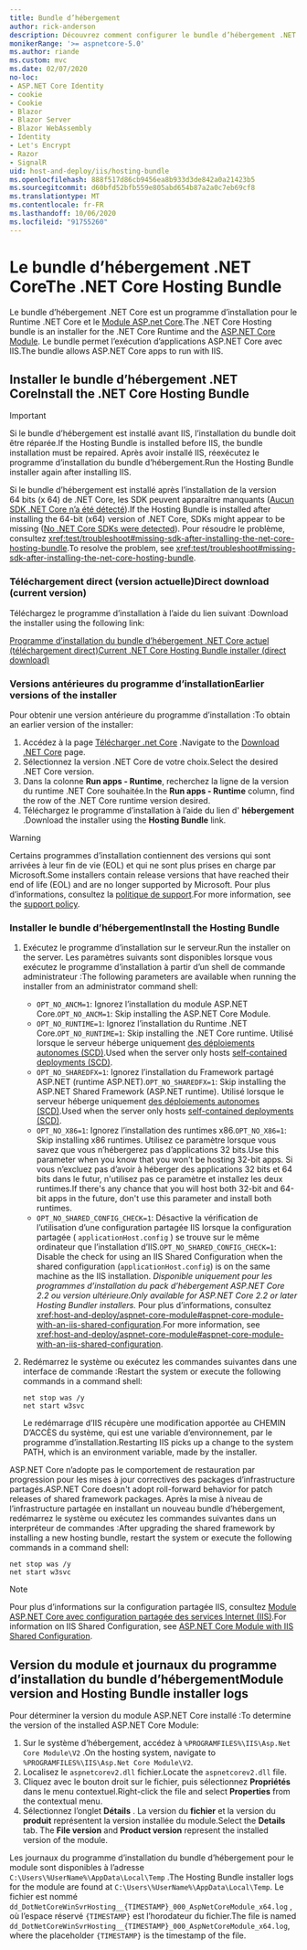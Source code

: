 ```yaml
---
title: Bundle d’hébergement
author: rick-anderson
description: Découvrez comment configurer le bundle d’hébergement .NET Core.
monikerRange: '>= aspnetcore-5.0'
ms.author: riande
ms.custom: mvc
ms.date: 02/07/2020
no-loc:
- ASP.NET Core Identity
- cookie
- Cookie
- Blazor
- Blazor Server
- Blazor WebAssembly
- Identity
- Let's Encrypt
- Razor
- SignalR
uid: host-and-deploy/iis/hosting-bundle
ms.openlocfilehash: 888f517d86cb9456ea8b933d3de842a0a21423b5
ms.sourcegitcommit: d60bfd52bfb559e805abd654b87a2a0c7eb69cf8
ms.translationtype: MT
ms.contentlocale: fr-FR
ms.lasthandoff: 10/06/2020
ms.locfileid: "91755260"
---
```

# <a name="the-net-core-hosting-bundle"></a><span data-ttu-id="6b7da-103">Le bundle d’hébergement .NET Core</span><span class="sxs-lookup"><span data-stu-id="6b7da-103">The .NET Core Hosting Bundle</span></span>

<span data-ttu-id="6b7da-104">Le bundle d’hébergement .NET Core est un programme d’installation pour le Runtime .NET Core et le [Module ASP.net Core](xref:host-and-deploy/aspnet-core-module).</span><span class="sxs-lookup"><span data-stu-id="6b7da-104">The .NET Core Hosting bundle is an installer for the .NET Core Runtime and the [ASP.NET Core Module](xref:host-and-deploy/aspnet-core-module).</span></span> <span data-ttu-id="6b7da-105">Le bundle permet l’exécution d’applications ASP.NET Core avec IIS.</span><span class="sxs-lookup"><span data-stu-id="6b7da-105">The bundle allows ASP.NET Core apps to run with IIS.</span></span>

## <a name="install-the-net-core-hosting-bundle"></a><span data-ttu-id="6b7da-106">Installer le bundle d’hébergement .NET Core</span><span class="sxs-lookup"><span data-stu-id="6b7da-106">Install the .NET Core Hosting Bundle</span></span>

> [!IMPORTANT]
> <span data-ttu-id="6b7da-107">Si le bundle d’hébergement est installé avant IIS, l’installation du bundle doit être réparée.</span><span class="sxs-lookup"><span data-stu-id="6b7da-107">If the Hosting Bundle is installed before IIS, the bundle installation must be repaired.</span></span> <span data-ttu-id="6b7da-108">Après avoir installé IIS, réexécutez le programme d’installation du bundle d’hébergement.</span><span class="sxs-lookup"><span data-stu-id="6b7da-108">Run the Hosting Bundle installer again after installing IIS.</span></span>
>
> <span data-ttu-id="6b7da-109">Si le bundle d’hébergement est installé après l’installation de la version 64 bits (x 64) de .NET Core, les SDK peuvent apparaître manquants ([Aucun SDK .NET Core n’a été détecté](xref:test/troubleshoot#no-net-core-sdks-were-detected)).</span><span class="sxs-lookup"><span data-stu-id="6b7da-109">If the Hosting Bundle is installed after installing the 64-bit (x64) version of .NET Core, SDKs might appear to be missing ([No .NET Core SDKs were detected](xref:test/troubleshoot#no-net-core-sdks-were-detected)).</span></span> <span data-ttu-id="6b7da-110">Pour résoudre le problème, consultez <xref:test/troubleshoot#missing-sdk-after-installing-the-net-core-hosting-bundle>.</span><span class="sxs-lookup"><span data-stu-id="6b7da-110">To resolve the problem, see <xref:test/troubleshoot#missing-sdk-after-installing-the-net-core-hosting-bundle>.</span></span>

### <a name="direct-download-current-version"></a><span data-ttu-id="6b7da-111">Téléchargement direct (version actuelle)</span><span class="sxs-lookup"><span data-stu-id="6b7da-111">Direct download (current version)</span></span>

<span data-ttu-id="6b7da-112">Téléchargez le programme d’installation à l’aide du lien suivant :</span><span class="sxs-lookup"><span data-stu-id="6b7da-112">Download the installer using the following link:</span></span>

[<span data-ttu-id="6b7da-113">Programme d’installation du bundle d’hébergement .NET Core actuel (téléchargement direct)</span><span class="sxs-lookup"><span data-stu-id="6b7da-113">Current .NET Core Hosting Bundle installer (direct download)</span></span>](https://dotnet.microsoft.com/permalink/dotnetcore-current-windows-runtime-bundle-installer)

### <a name="earlier-versions-of-the-installer"></a><span data-ttu-id="6b7da-114">Versions antérieures du programme d’installation</span><span class="sxs-lookup"><span data-stu-id="6b7da-114">Earlier versions of the installer</span></span>

<span data-ttu-id="6b7da-115">Pour obtenir une version antérieure du programme d’installation :</span><span class="sxs-lookup"><span data-stu-id="6b7da-115">To obtain an earlier version of the installer:</span></span>

1. <span data-ttu-id="6b7da-116">Accédez à la page [Télécharger .net Core](https://dotnet.microsoft.com/download/dotnet-core) .</span><span class="sxs-lookup"><span data-stu-id="6b7da-116">Navigate to the [Download .NET Core](https://dotnet.microsoft.com/download/dotnet-core) page.</span></span>
1. <span data-ttu-id="6b7da-117">Sélectionnez la version .NET Core de votre choix.</span><span class="sxs-lookup"><span data-stu-id="6b7da-117">Select the desired .NET Core version.</span></span>
1. <span data-ttu-id="6b7da-118">Dans la colonne **Run apps - Runtime**, recherchez la ligne de la version du runtime .NET Core souhaitée.</span><span class="sxs-lookup"><span data-stu-id="6b7da-118">In the **Run apps - Runtime** column, find the row of the .NET Core runtime version desired.</span></span>
1. <span data-ttu-id="6b7da-119">Téléchargez le programme d’installation à l’aide du lien d' **hébergement** .</span><span class="sxs-lookup"><span data-stu-id="6b7da-119">Download the installer using the **Hosting Bundle** link.</span></span>

> [!WARNING]
> <span data-ttu-id="6b7da-120">Certains programmes d’installation contiennent des versions qui sont arrivées à leur fin de vie (EOL) et qui ne sont plus prises en charge par Microsoft.</span><span class="sxs-lookup"><span data-stu-id="6b7da-120">Some installers contain release versions that have reached their end of life (EOL) and are no longer supported by Microsoft.</span></span> <span data-ttu-id="6b7da-121">Pour plus d’informations, consultez la [politique de support](https://dotnet.microsoft.com/platform/support/policy/dotnet-core).</span><span class="sxs-lookup"><span data-stu-id="6b7da-121">For more information, see the [support policy](https://dotnet.microsoft.com/platform/support/policy/dotnet-core).</span></span>

### <a name="install-the-hosting-bundle"></a><span data-ttu-id="6b7da-122">Installer le bundle d’hébergement</span><span class="sxs-lookup"><span data-stu-id="6b7da-122">Install the Hosting Bundle</span></span>

1. <span data-ttu-id="6b7da-123">Exécutez le programme d’installation sur le serveur.</span><span class="sxs-lookup"><span data-stu-id="6b7da-123">Run the installer on the server.</span></span> <span data-ttu-id="6b7da-124">Les paramètres suivants sont disponibles lorsque vous exécutez le programme d’installation à partir d’un shell de commande administrateur :</span><span class="sxs-lookup"><span data-stu-id="6b7da-124">The following parameters are available when running the installer from an administrator command shell:</span></span>

   * <span data-ttu-id="6b7da-125">`OPT_NO_ANCM=1`: Ignorez l’installation du module ASP.NET Core.</span><span class="sxs-lookup"><span data-stu-id="6b7da-125">`OPT_NO_ANCM=1`: Skip installing the ASP.NET Core Module.</span></span>
   * <span data-ttu-id="6b7da-126">`OPT_NO_RUNTIME=1`: Ignorez l’installation du Runtime .NET Core.</span><span class="sxs-lookup"><span data-stu-id="6b7da-126">`OPT_NO_RUNTIME=1`: Skip installing the .NET Core runtime.</span></span> <span data-ttu-id="6b7da-127">Utilisé lorsque le serveur héberge uniquement [des déploiements autonomes (SCD)](/dotnet/core/deploying/#self-contained-deployments-scd).</span><span class="sxs-lookup"><span data-stu-id="6b7da-127">Used when the server only hosts [self-contained deployments (SCD)](/dotnet/core/deploying/#self-contained-deployments-scd).</span></span>
   * <span data-ttu-id="6b7da-128">`OPT_NO_SHAREDFX=1`: Ignorez l’installation du Framework partagé ASP.NET (runtime ASP.NET).</span><span class="sxs-lookup"><span data-stu-id="6b7da-128">`OPT_NO_SHAREDFX=1`: Skip installing the ASP.NET Shared Framework (ASP.NET runtime).</span></span> <span data-ttu-id="6b7da-129">Utilisé lorsque le serveur héberge uniquement [des déploiements autonomes (SCD)](/dotnet/core/deploying/#self-contained-deployments-scd).</span><span class="sxs-lookup"><span data-stu-id="6b7da-129">Used when the server only hosts [self-contained deployments (SCD)](/dotnet/core/deploying/#self-contained-deployments-scd).</span></span>
   * <span data-ttu-id="6b7da-130">`OPT_NO_X86=1`: Ignorez l’installation des runtimes x86.</span><span class="sxs-lookup"><span data-stu-id="6b7da-130">`OPT_NO_X86=1`: Skip installing x86 runtimes.</span></span> <span data-ttu-id="6b7da-131">Utilisez ce paramètre lorsque vous savez que vous n’hébergerez pas d’applications 32 bits.</span><span class="sxs-lookup"><span data-stu-id="6b7da-131">Use this parameter when you know that you won't be hosting 32-bit apps.</span></span> <span data-ttu-id="6b7da-132">Si vous n’excluez pas d’avoir à héberger des applications 32 bits et 64 bits dans le futur, n'utilisez pas ce paramètre et installez les deux runtimes.</span><span class="sxs-lookup"><span data-stu-id="6b7da-132">If there's any chance that you will host both 32-bit and 64-bit apps in the future, don't use this parameter and install both runtimes.</span></span>
   * <span data-ttu-id="6b7da-133">`OPT_NO_SHARED_CONFIG_CHECK=1`: Désactive la vérification de l’utilisation d’une configuration partagée IIS lorsque la configuration partagée ( `applicationHost.config` ) se trouve sur le même ordinateur que l’installation d’IIS.</span><span class="sxs-lookup"><span data-stu-id="6b7da-133">`OPT_NO_SHARED_CONFIG_CHECK=1`: Disable the check for using an IIS Shared Configuration when the shared configuration (`applicationHost.config`) is on the same machine as the IIS installation.</span></span> <span data-ttu-id="6b7da-134">*Disponible uniquement pour les programmes d’installation du pack d’hébergement ASP.NET Core 2.2 ou version ultérieure.*</span><span class="sxs-lookup"><span data-stu-id="6b7da-134">*Only available for ASP.NET Core 2.2 or later Hosting Bundler installers.*</span></span> <span data-ttu-id="6b7da-135">Pour plus d’informations, consultez <xref:host-and-deploy/aspnet-core-module#aspnet-core-module-with-an-iis-shared-configuration>.</span><span class="sxs-lookup"><span data-stu-id="6b7da-135">For more information, see <xref:host-and-deploy/aspnet-core-module#aspnet-core-module-with-an-iis-shared-configuration>.</span></span>
1. <span data-ttu-id="6b7da-136">Redémarrez le système ou exécutez les commandes suivantes dans une interface de commande :</span><span class="sxs-lookup"><span data-stu-id="6b7da-136">Restart the system or execute the following commands in a command shell:</span></span>

   ```console
   net stop was /y
   net start w3svc
   ```
   <span data-ttu-id="6b7da-137">Le redémarrage d’IIS récupère une modification apportée au CHEMIN D’ACCÈS du système, qui est une variable d’environnement, par le programme d’installation.</span><span class="sxs-lookup"><span data-stu-id="6b7da-137">Restarting IIS picks up a change to the system PATH, which is an environment variable, made by the installer.</span></span>

<span data-ttu-id="6b7da-138">ASP.NET Core n’adopte pas le comportement de restauration par progression pour les mises à jour correctives des packages d’infrastructure partagés.</span><span class="sxs-lookup"><span data-stu-id="6b7da-138">ASP.NET Core doesn't adopt roll-forward behavior for patch releases of shared framework packages.</span></span> <span data-ttu-id="6b7da-139">Après la mise à niveau de l’infrastructure partagée en installant un nouveau bundle d’hébergement, redémarrez le système ou exécutez les commandes suivantes dans un interpréteur de commandes :</span><span class="sxs-lookup"><span data-stu-id="6b7da-139">After upgrading the shared framework by installing a new hosting bundle, restart the system or execute the following commands in a command shell:</span></span>

```console
net stop was /y
net start w3svc
```

> [!NOTE]
> <span data-ttu-id="6b7da-140">Pour plus d’informations sur la configuration partagée IIS, consultez [Module ASP.NET Core avec configuration partagée des services Internet (IIS)](xref:host-and-deploy/aspnet-core-module#aspnet-core-module-with-an-iis-shared-configuration).</span><span class="sxs-lookup"><span data-stu-id="6b7da-140">For information on IIS Shared Configuration, see [ASP.NET Core Module with IIS Shared Configuration](xref:host-and-deploy/aspnet-core-module#aspnet-core-module-with-an-iis-shared-configuration).</span></span>

## <a name="module-version-and-hosting-bundle-installer-logs"></a><span data-ttu-id="6b7da-141">Version du module et journaux du programme d’installation du bundle d’hébergement</span><span class="sxs-lookup"><span data-stu-id="6b7da-141">Module version and Hosting Bundle installer logs</span></span>

<span data-ttu-id="6b7da-142">Pour déterminer la version du module ASP.NET Core installé :</span><span class="sxs-lookup"><span data-stu-id="6b7da-142">To determine the version of the installed ASP.NET Core Module:</span></span>

1. <span data-ttu-id="6b7da-143">Sur le système d’hébergement, accédez à `%PROGRAMFILES%\IIS\Asp.Net Core Module\V2` .</span><span class="sxs-lookup"><span data-stu-id="6b7da-143">On the hosting system, navigate to `%PROGRAMFILES%\IIS\Asp.Net Core Module\V2`.</span></span>
1. <span data-ttu-id="6b7da-144">Localisez le `aspnetcorev2.dll` fichier.</span><span class="sxs-lookup"><span data-stu-id="6b7da-144">Locate the `aspnetcorev2.dll` file.</span></span>
1. <span data-ttu-id="6b7da-145">Cliquez avec le bouton droit sur le fichier, puis sélectionnez **Propriétés** dans le menu contextuel.</span><span class="sxs-lookup"><span data-stu-id="6b7da-145">Right-click the file and select **Properties** from the contextual menu.</span></span>
1. <span data-ttu-id="6b7da-146">Sélectionnez l’onglet **Détails** . La version du **fichier** et la version du **produit** représentent la version installée du module.</span><span class="sxs-lookup"><span data-stu-id="6b7da-146">Select the **Details** tab. The **File version** and **Product version** represent the installed version of the module.</span></span>

<span data-ttu-id="6b7da-147">Les journaux du programme d’installation du bundle d’hébergement pour le module sont disponibles à l’adresse `C:\Users\%UserName%\AppData\Local\Temp` .</span><span class="sxs-lookup"><span data-stu-id="6b7da-147">The Hosting Bundle installer logs for the module are found at `C:\Users\%UserName%\AppData\Local\Temp`.</span></span> <span data-ttu-id="6b7da-148">Le fichier est nommé `dd_DotNetCoreWinSvrHosting__{TIMESTAMP}_000_AspNetCoreModule_x64.log` , où l’espace réservé `{TIMESTAMP}` est l’horodateur du fichier.</span><span class="sxs-lookup"><span data-stu-id="6b7da-148">The file is named `dd_DotNetCoreWinSvrHosting__{TIMESTAMP}_000_AspNetCoreModule_x64.log`, where the placeholder `{TIMESTAMP}` is the timestamp of the file.</span></span>
